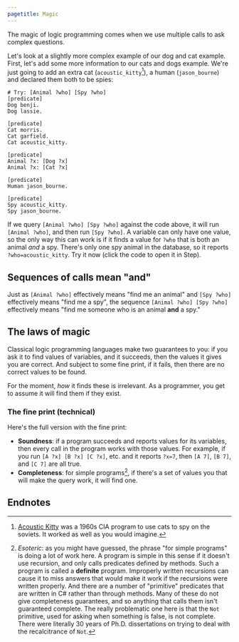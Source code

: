 ```yaml
---
pagetitle: Magic
---
```

The magic of logic programming comes when we use multiple calls to ask complex questions.

Let's look at a slightly more complex example of our dog and cat example.  First, let's add some more information to our cats and dogs example.  We're just going to add an extra cat (`acoustic_kitty`[^1]), a human (`jason_bourne`) and declared them both to be spies:
```Step
# Try: [Animal ?who] [Spy ?who] 
[predicate]
Dog benji.
Dog lassie.

[predicate]
Cat morris.
Cat garfield.
Cat acoustic_kitty.

[predicate]
Animal ?x: [Dog ?x]
Animal ?x: [Cat ?x]

[predicate]
Human jason_bourne.

[predicate]
Spy acoustic_kitty.
Spy jason_bourne.
```
If we query `[Animal ?who] [Spy ?who]` against the code above, it will run `[Animal ?who]`, and then run `[Spy ?who]`.  A variable can only have one value, so the only way this can work is if it finds a value for `?who` that is both an animal *and* a spy.  There's only one spy animal in the database, so it reports `?who=acoustic_kitty`.  Try it now (click the code to open it in Step).

## Sequences of calls mean "and"

Just as `[Animal ?who]` effectively means "find me an animal" and `[Spy ?who]` effectively means "find me a spy", the sequence `[Animal ?who] [Spy ?who]` effectively means "find me someone who is an animal **and** a spy."

## The laws of magic

Classical logic programming languages make two guarantees to you: if you ask it to find values of variables, and it succeeds, then the values it gives you are correct.  And subject to some fine print, if it fails, then there are no correct values to be found.

For the moment, *how* it finds these is irrelevant.  As a programmer, you get to assume it will find them if they exist.

### The fine print (technical)
Here's the full version with the fine print:

* **Soundness**: if a program succeeds and reports values for its variables, then every call in the program works with those values.  For example, 
if you run `[A ?x] [B ?x] [C ?x]`, etc. and it reports `?x=7`, then `[A 7]`, `[B 7]`, and `[C 7]` are all true.
* **Completeness**: for simple programs[^2], if there's a set of values you that will make the query work, it will find one.

## Endnotes


[^1]: [Acoustic Kitty](https://en.wikipedia.org/wiki/Acoustic_Kitty) was a 1960s CIA program to use cats to spy on the soviets.  It worked as well as you would imagine.
[^2]: *Esoteric*: as you might have guessed, the phrase "for simple programs" is doing a lot of work here.  A program is simple in this sense if it doesn't use recursion, and only calls predicates defined by methods.  Such a program is called a **definite** program.  Improperly written recursions can cause it to miss answers that would make it work if the recursions were written properly.  And there are a number of "primitive" predicates that are written in C# rather than through methods.  Many of these do not give completeness guarantees, and so anything that calls them isn't guaranteed complete.  The really problematic one here is that the `Not` primitive, used for asking when something is false, is not complete.  There were literally 30 years of Ph.D. dissertations on trying to deal with the recalcitrance of `Not`.